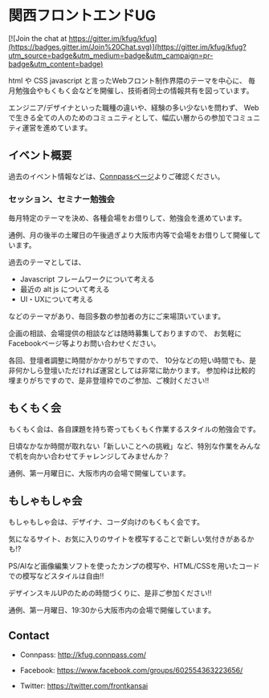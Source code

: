 # 関西フロントエンドUG

[![Join the chat at https://gitter.im/kfug/kfug](https://badges.gitter.im/Join%20Chat.svg)](https://gitter.im/kfug/kfug?utm_source=badge&utm_medium=badge&utm_campaign=pr-badge&utm_content=badge)

html や CSS javascript と言ったWebフロント制作界隈のテーマを中心に、
毎月勉強会やもくもく会などを開催し、技術者同士の情報共有を図っています。

エンジニア/デザイナといった職種の違いや、経験の多い少ないを問わず、
Webで生きる全ての人のためのコミュニティとして、幅広い層からの参加でコミュニティ運営を進めています。


## イベント概要

過去のイベント情報などは、[Connpassページ](http://kfug.connpass.com/)よりご確認ください。

### セッション、セミナー勉強会

毎月特定のテーマを決め、各種会場をお借りして、勉強会を進めています。

通例、月の後半の土曜日の午後過ぎより大阪市内等で会場をお借りして開催しています。

過去のテーマとしては、

- Javascript フレームワークについて考える
- 最近の alt js について考える
- UI・UXについて考える

などのテーマがあり、毎回多数の参加者の方にご来場頂いています。

企画の相談、会場提供の相談などは随時募集しておりますので、
お気軽にFacebookページ等よりお問い合わせください。

各回、登壇者調整に時間がかかりがちですので、
10分などの短い時間でも、是非何かしら登壇いただければ運営としては非常に助かります。
参加枠は比較的埋まりがちですので、是非登壇枠でのご参加、ご検討ください!!

## もくもく会

もくもく会は、各自課題を持ち寄ってもくもく作業するスタイルの勉強会です。

日頃なかなか時間が取れない「新しいことへの挑戦」など、特別な作業をみんなで机を向かい合わせてチャレンジしてみませんか？

通例、第一月曜日に、大阪市内の会場で開催しています。


## もしゃもしゃ会

もしゃもしゃ会は、デザイナ、コーダ向けのもくもく会です。

気になるサイト、お気に入りのサイトを模写することで新しい気付きがあるかも!?

PS/AIなど画像編集ソフトを使ったカンプの模写や、HTML/CSSを用いたコードでの模写などスタイルは自由!!

デザインスキルUPのための時間づくりに、是非ご参加ください!!

通例、第一月曜日、19:30から大阪市内の会場で開催しています。


## Contact 

- Connpass: http://kfug.connpass.com/

- Facebook: https://www.facebook.com/groups/602554363223656/

- Twitter: https://twitter.com/frontkansai
